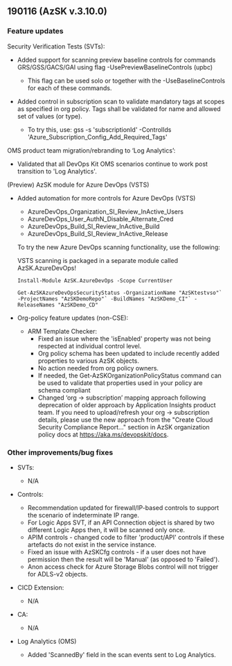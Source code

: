## 190116 (AzSK v.3.10.0)

### Feature updates

Security Verification Tests (SVTs):
* Added support for scanning preview baseline controls for commands GRS/GSS/GACS/GAI using flag -UsePreviewBaselineControls (upbc)
  * This flag can be used solo or together with the -UseBaselineControls for each of these commands.
  
* Added control in subscription scan to validate mandatory tags at scopes as specified in org policy. Tags shall be validated for name and allowed set of values (or type).
  * To try this, use:  gss -s 'subscriptionId' -ControlIds 'Azure_Subscription_Config_Add_Required_Tags'

OMS product team migration/rebranding to ‘Log Analytics’:
  * Validated that all DevOps Kit OMS scenarios continue to work post transition to 'Log Analytics'.


(Preview) AzSK module for Azure DevOps (VSTS) 
  * Added automation for more controls for Azure DevOps (VSTS)
    *	AzureDevOps_Organization_SI_Review_InActive_Users
    *	AzureDevOps_User_AuthN_Disable_Alternate_Cred
    *	AzureDevOps_Build_SI_Review_InActive_Build
    *	AzureDevOps_Build_SI_Review_InActive_Release
    
    To try the new Azure DevOps scanning functionality, use the following:
    
    VSTS scanning is packaged in a separate module called AzSK.AzureDevOps!
    
    ``
    Install-Module AzSK.AzureDevOps -Scope CurrentUser  
    ``
    
    ``
    Get-AzSKAzureDevOpsSecurityStatus -OrganizationName "AzSKtestvso"`
                                    -ProjectNames "AzSKDemoRepo"`
                                    -BuildNames "AzSKDemo_CI"`
                                    -ReleaseNames "AzSKDemo_CD" 
    ``

* Org-policy feature updates (non-CSE):
	* ARM Template Checker:
      *	Fixed an issue where the 'isEnabled' property was not being respected at individual control level.
      *	Org policy schema has been updated to include recently added properties to various AzSK objects. 
      *	No action needed from org policy owners.
      *	If needed, the Get-AzSKOrganizationPolicyStatus command can be used to validate that properties used in your policy are schema  compliant    
      *	Changed ‘org -> subscription’ mapping approach following deprecation of older approach by Application Insights product team. If   you need to upload/refresh your org -> subscription details, please use the new approach from the "Create Cloud Security Compliance Report…" section in AzSK organization policy docs at https://aka.ms/devopskit/docs.


### Other improvements/bug fixes

*	SVTs: 
    * N/A
*	Controls:
    *	Recommendation updated for firewall/IP-based controls to support the scenario of indeterminate IP range.
    *	For Logic Apps SVT, if an API Connection object is shared by two different Logic Apps then, it will be scanned only once.
    *	APIM controls - changed code to filter 'product/API' controls if these artefacts do not exist in the service instance.
    *	Fixed an issue with AzSKCfg controls - if a user does not have permission then the result will be 'Manual' (as opposed to 'Failed').
    *	Anon access check for Azure Storage Blobs control will not trigger for ADLS-v2 objects.

*	CICD Extension:
    *	N/A

*	CA:
    *	N/A

*	Log Analytics (OMS)
    *	Added 'ScannedBy' field in the scan events sent to Log Analytics.
